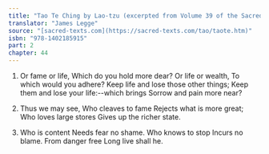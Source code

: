 ```yaml
---
title: "Tao Te Ching by Lao-tzu (excerpted from Volume 39 of the Sacred Books of the East.)"
translator: "James Legge"
source: "[sacred-texts.com](https://sacred-texts.com/tao/taote.htm)"
isbn: "978-1402185915"
part: 2
chapter: 44
---
```

1. Or fame or life, 
Which do you hold more dear? 
Or life or wealth, 
To which would you adhere? 
Keep life and lose those other things; 
Keep them and lose your life:--which brings 
Sorrow and pain more near? 

2. Thus we may see, 
Who cleaves to fame 
Rejects what is more great; 
Who loves large stores 
Gives up the richer state. 

3. Who is content 
Needs fear no shame. 
Who knows to stop 
Incurs no blame. 
From danger free 
Long live shall he.